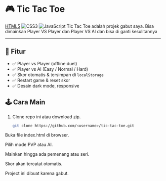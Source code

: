 # 🎮 Tic Tac Toe
[HTML5](https://img.shields.io/badge/HTML5-E34F26?style=for-the-badge&logo=html5&logoColor=white)
![CSS3](https://img.shields.io/badge/CSS3-1572B6?style=for-the-badge&logo=css3&logoColor=white)
![JavaScript](https://img.shields.io/badge/JavaScript-F7DF1E?style=for-the-badge&logo=javascript&logoColor=black)
Tic Tac Toe adalah projek gabut saya. 
Bisa dimainkan Player VS Player dan Player VS AI 
dan bisa di ganti kesulitannya

---

## 🚀 Fitur
- ✅ Player vs Player (offline duel)
- ✅ Player vs AI (Easy / Normal / Hard)
- ✅ Skor otomatis & tersimpan di `localStorage`
- ✅ Restart game & reset skor
- ✅ Desain dark mode, responsive


## 🕹️ Cara Main
1. Clone repo ini atau download zip.
   ```bash
   git clone https://github.com/<username>/tic-tac-toe.git
Buka file index.html di browser.

Pilih mode PVP atau AI.

Mainkan hingga ada pemenang atau seri.

Skor akan tercatat otomatis.

Project ini dibuat karena gabut.
